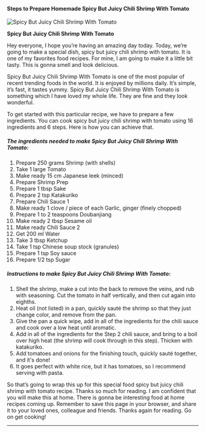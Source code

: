             

#### Steps to Prepare Homemade Spicy But Juicy Chili Shrimp With Tomato

![Spicy But Juicy Chili Shrimp With Tomato](https://img-global.cpcdn.com/recipes/4603002208911360/751x532cq70/spicy-but-juicy-chili-shrimp-with-tomato-recipe-main-photo.jpg)

**Spicy But Juicy Chili Shrimp With Tomato**

Hey everyone, I hope you’re having an amazing day today. Today, we’re going to make a special dish, spicy but juicy chili shrimp with tomato. It is one of my favorites food recipes. For mine, I am going to make it a little bit tasty. This is gonna smell and look delicious.

Spicy But Juicy Chili Shrimp With Tomato is one of the most popular of recent trending foods in the world. It is enjoyed by millions daily. It’s simple, it’s fast, it tastes yummy. Spicy But Juicy Chili Shrimp With Tomato is something which I have loved my whole life. They are fine and they look wonderful.

To get started with this particular recipe, we have to prepare a few ingredients. You can cook spicy but juicy chili shrimp with tomato using 16 ingredients and 6 steps. Here is how you can achieve that.

##### The ingredients needed to make Spicy But Juicy Chili Shrimp With Tomato:

1.  Prepare 250 grams Shrimp (with shells)
2.  Take 1 large Tomato
3.  Make ready 15 cm Japanese leek (minced)
4.  Prepare Shrimp Prep
5.  Prepare 1 tbsp Sake
6.  Prepare 2 tsp Katakuriko
7.  Prepare Chili Sauce 1
8.  Make ready 1 clove / piece of each Garlic, ginger (finely chopped)
9.  Prepare 1 to 2 teaspoons Doubanjiang
10.  Make ready 2 tbsp Sesame oil
11.  Make ready Chili Sauce 2
12.  Get 200 ml Water
13.  Take 3 tbsp Ketchup
14.  Take 1 tsp Chinese soup stock (granules)
15.  Prepare 1 tsp Soy sauce
16.  Prepare 1/2 tsp Sugar

##### Instructions to make Spicy But Juicy Chili Shrimp With Tomato:

1.  Shell the shrimp, make a cut into the back to remove the veins, and rub with seasoning. Cut the tomato in half vertically, and then cut again into eighths.
2.  Heat oil (not listed) in a pan, quickly sauté the shrimp so that they just change color, and remove from the pan.
3.  Give the pan a quick wipe, add in all of the ingredients for the chili sauce and cook over a low heat until aromatic.
4.  Add in all of the ingredients for the Step 2 chili sauce, and bring to a boil over high heat (the shrimp will cook through in this step). Thicken with katakuriko.
5.  Add tomatoes and onions for the finishing touch, quickly sauté together, and it's done!
6.  It goes perfect with white rice, but it has tomatoes, so I recommend serving with pasta.

So that’s going to wrap this up for this special food spicy but juicy chili shrimp with tomato recipe. Thanks so much for reading. I am confident that you will make this at home. There is gonna be interesting food at home recipes coming up. Remember to save this page in your browser, and share it to your loved ones, colleague and friends. Thanks again for reading. Go on get cooking!

* * *